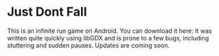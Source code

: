 # Just Dont Fall
This is an infinite run game on Android. You can download it here:
It was written quite quickly using libGDX and is prone to a few bugs, including stuttering and sudden pauses.
Updates are coming soon.
